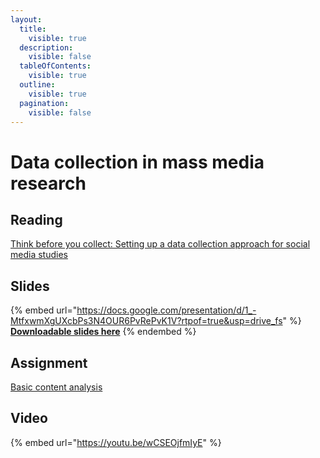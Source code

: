 ```yaml
---
layout:
  title:
    visible: true
  description:
    visible: false
  tableOfContents:
    visible: true
  outline:
    visible: true
  pagination:
    visible: false
---
```


# Data collection in mass media research

## Reading

[Think before you collect: Setting up a data collection approach for social media studies](https://drive.google.com/open?id=1uiu0U3fERAG-Xr8K8-J2kFO0M4cB1RDm\&usp=drive\_fs)

## Slides

{% embed url="https://docs.google.com/presentation/d/1_-MtfxwmXgUXcbPs3N4OUR6PvRePvK1V?rtpof=true&usp=drive_fs" %}
[**Downloadable slides here**](https://docs.google.com/presentation/d/1\_-MtfxwmXgUXcbPs3N4OUR6PvRePvK1V?rtpof=true\&usp=drive\_fs)
{% endembed %}

## Assignment

[Basic content analysis](https://docs.google.com/document/d/1\_Yt5gDLPdLpD0\_57ONZgcLb5jmQzveF1?rtpof=true\&usp=drive\_fs)

## Video

{% embed url="https://youtu.be/wCSEOjfmIyE" %}
